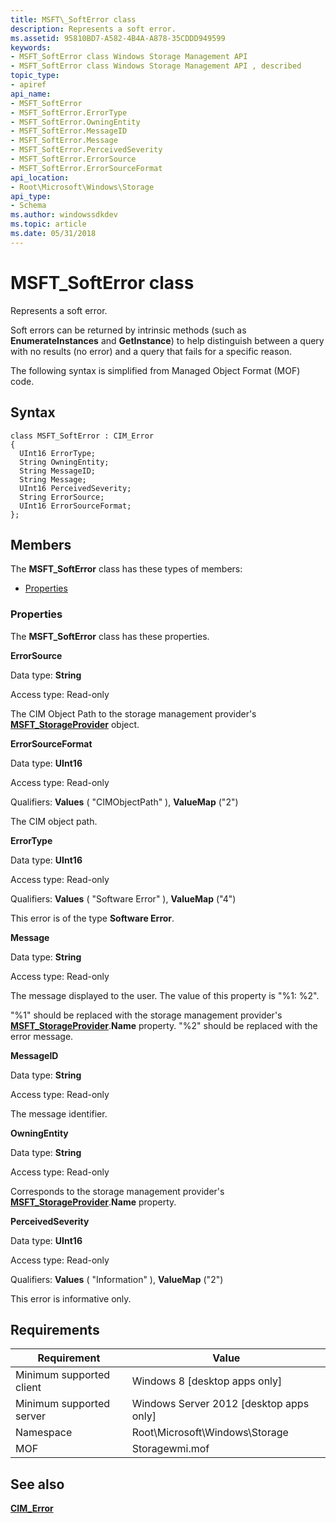 ```yaml
---
title: MSFT\_SoftError class
description: Represents a soft error.
ms.assetid: 95810BD7-A582-4B4A-A878-35CDDD949599
keywords:
- MSFT_SoftError class Windows Storage Management API
- MSFT_SoftError class Windows Storage Management API , described
topic_type:
- apiref
api_name:
- MSFT_SoftError
- MSFT_SoftError.ErrorType
- MSFT_SoftError.OwningEntity
- MSFT_SoftError.MessageID
- MSFT_SoftError.Message
- MSFT_SoftError.PerceivedSeverity
- MSFT_SoftError.ErrorSource
- MSFT_SoftError.ErrorSourceFormat
api_location:
- Root\Microsoft\Windows\Storage
api_type:
- Schema
ms.author: windowssdkdev
ms.topic: article
ms.date: 05/31/2018
---
```


# MSFT\_SoftError class

Represents a soft error.

Soft errors can be returned by intrinsic methods (such as **EnumerateInstances** and **GetInstance**) to help distinguish between a query with no results (no error) and a query that fails for a specific reason.

The following syntax is simplified from Managed Object Format (MOF) code.

## Syntax

``` syntax
class MSFT_SoftError : CIM_Error
{
  UInt16 ErrorType;
  String OwningEntity;
  String MessageID;
  String Message;
  UInt16 PerceivedSeverity;
  String ErrorSource;
  UInt16 ErrorSourceFormat;
};
```

## Members

The **MSFT\_SoftError** class has these types of members:

-   [Properties](#properties)

### Properties

The **MSFT\_SoftError** class has these properties.

 

**ErrorSource**
   

Data type: **String**
 

Access type: Read-only
 

The CIM Object Path to the storage management provider's [**MSFT\_StorageProvider**](msft-storageprovider.md) object.

 

**ErrorSourceFormat**
   

Data type: **UInt16**
 

Access type: Read-only
 

Qualifiers: **Values** ( "CIMObjectPath" ), **ValueMap** ("2")
 

The CIM object path.

 

**ErrorType**
   

Data type: **UInt16**
 

Access type: Read-only
 

Qualifiers: **Values** ( "Software Error" ), **ValueMap** ("4")
 

This error is of the type **Software Error**.

 

**Message**
   

Data type: **String**
 

Access type: Read-only
 

The message displayed to the user. The value of this property is "%1: %2".

"%1" should be replaced with the storage management provider's [**MSFT\_StorageProvider**](msft-storageprovider.md).**Name** property. "%2" should be replaced with the error message.

 

**MessageID**
   

Data type: **String**
 

Access type: Read-only
 

The message identifier.

 

**OwningEntity**
   

Data type: **String**
 

Access type: Read-only
 

Corresponds to the storage management provider's [**MSFT\_StorageProvider**](msft-storageprovider.md).**Name** property.

 

**PerceivedSeverity**
   

Data type: **UInt16**
 

Access type: Read-only
 

Qualifiers: **Values** ( "Information" ), **ValueMap** ("2")
 

This error is informative only.

 

## Requirements



| Requirement | Value |
|-------------------------------------|-------------------------------------------------------------------------------------------|
| Minimum supported client | Windows 8 \[desktop apps only\]                                                |
| Minimum supported server | Windows Server 2012 \[desktop apps only\]                                      |
| Namespace                | Root\\Microsoft\\Windows\\Storage                                              |
| MOF                      |  Storagewmi.mof  |



## See also

 

[**CIM\_Error**](/previous-versions//cc150671(v=vs.85))
 

 

